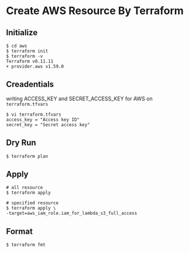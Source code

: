 # Create AWS Resource By Terraform

## Initialize
```
$ cd aws
$ terraform init
$ terraform -v
Terraform v0.11.11
+ provider.aws v1.59.0
```

## Creadentials
writing ACCESS_KEY and SECRET_ACCESS_KEY for AWS on `terraform.tfvars`

```
$ vi terraform.tfvars
access_key = "Access key ID"
secret_key = "Secret access key"
```

## Dry Run
```
$ terraform plan
```

## Apply
```
# all resource
$ terraform apply

# specified resource
$ terraform apply \
-target=aws_iam_role.iam_for_lambda_s3_full_access
```

## Format
```
$ terraform fmt
```

